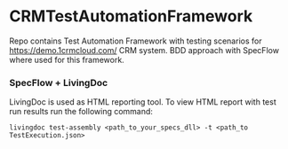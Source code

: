 # CRMTestAutomationFramework
Repo contains Test Automation Framework with testing scenarios for https://demo.1crmcloud.com/ CRM system.
BDD approach with SpecFlow where used for this framework.

### SpecFlow + LivingDoc
LivingDoc is used as HTML reporting tool.
To view HTML report with test run results run the following command:
```
livingdoc test-assembly <path_to_your_specs_dll> -t <path_to TestExecution.json>
```
